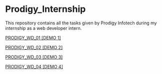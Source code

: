 # Prodigy_Internship
This repository contains all the tasks given by Prodigy Infotech during my internship as a web developer intern.

[PRODIGY_WD_01 [DEMO 1]](https://umarkhayyam-dev.github.io/Prodigy_Internship/PRODIGY_WD_01)

[PRODIGY_WD_02 [DEMO 2]](https://umarkhayyam-dev.github.io/Prodigy_Internship/PRODIGY_WD_02)

[PRODIGY_WD_03 [DEMO 3]](https://umarkhayyam-dev.github.io/Prodigy_Internship/PRODIGY_WD_03)

[PRODIGY_WD_04 [DEMO 4]](https://umarkhayyam-dev.github.io/Prodigy_Internship/PRODIGY_WD_04)

